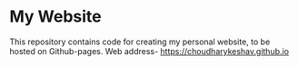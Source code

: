 # My Website
This repository contains code for creating my personal website, to be hosted on Github-pages. Web address- https://choudharykeshav.github.io

